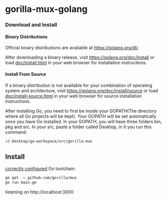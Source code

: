 # gorilla-mux-golang

### Download and Install

#### Binary Distributions

Official binary distributions are available at https://golang.org/dl/.

After downloading a binary release, visit https://golang.org/doc/install
or load [doc/install.html](./doc/install.html) in your web browser for installation
instructions.

#### Install From Source

If a binary distribution is not available for your combination of
operating system and architecture, visit
https://golang.org/doc/install/source or load [doc/install-source.html](./doc/install-source.html)
in your web browser for source installation instructions.

After installing Go, you need to first be inside your GOPATH(The directory where all Go projects will be kept). Your GOPATH will be set automatically once you have Go installed. In your GOPATH, you will have three folders bin, pkg and src. In your src, paste a folder called Desktop, in it you run this command: 

```sh
cd Desktop/go-workspace/src/gorilla-mux
```

## Install
[correctly configured](https://golang.org/doc/install#testing) Go toolchain:

```sh
go get -u github.com/gorilla/mux
go run main.go
```
listening on http://localhost:3000
